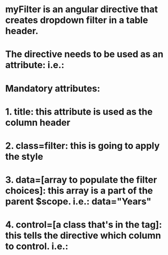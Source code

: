 # myFilter is an angular directive that creates dropdown filter in a table header. 
# The directive needs to be used as an attribute: i.e.: <div class="filter" title="Year" data="Years" control="year" my-Filter></div>
# Mandatory attributes: 
# 1. title: this attribute is used as the column header
# 2. class=filter: this is going to apply the style
# 3. data=[array to populate the filter choices]: this array is a part of the parent $scope. i.e.: data="Years"
# 4. control=[a class that's in the <td> tag]: this tells the directive which column to control. i.e.: <td class="year">
